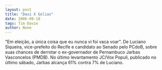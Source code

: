```yaml
---
layout: post
title: "Davi X Golias"
date: 2006-09-18
tags: Tim Davie
author: None
---
```


\"Em eleição,
 a única coisa que eu nunca vi foi vaca voar\".
De Luciano Siqueira, vice-prefeito do Recife e candidato ao Senado pelo PCdoB, sobre suas chances de derrotar&nbsp;o ex-governador de Pernambuco Jarbas Vasconcelos (PMDB).
No último levantamento JC/Vox Populi, publicado no último sábado, Jarbas alcança 61% contra 7% de Luciano. 
